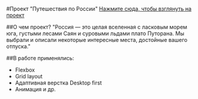 #Проект "Путешествия по России"
[Нажмите сюда, чтобы взглянуть на проект](https://konstantingnetullo.github.io/russian-travel/index.html)

##О чем проект? 
"Россия — это целая вселенная с ласковым морем юга, густыми лесами Саян и суровыми льдами плато Путорана. Мы выбрали и описали некоторые интересные места, достойные вашего отпуска."

##В работе применялись:
- Flexbox
- Grid layout
- Адаптивная верстка Desktop first 
- Анимация и др.